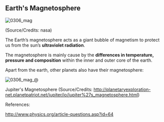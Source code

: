 ## Earth's Magnetosphere

![0306_mag](./static/0306_mag.gif)

(Source/Credits: nasa)

The Earth’s magnetosphere acts as a giant bubble of magnetism to protect us from the sun’s **ultraviolet radiation**.

The magnetosphere is mainly cause by the **differences in temperature, pressure and composition** within the inner and outer core of the earth.

Apart from the earth, other planets also have their magnetosphere:

![0306_mag_@](./static/0306_mag_@.jpg)

Jupiter's Magnetosphere
(Source/Credits: <http://planetaryexploration-net.planetpatriot.net/jupiter/io/jupiter%27s_magnetosphere.html>)



References:

http://www.physics.org/article-questions.asp?id=64

